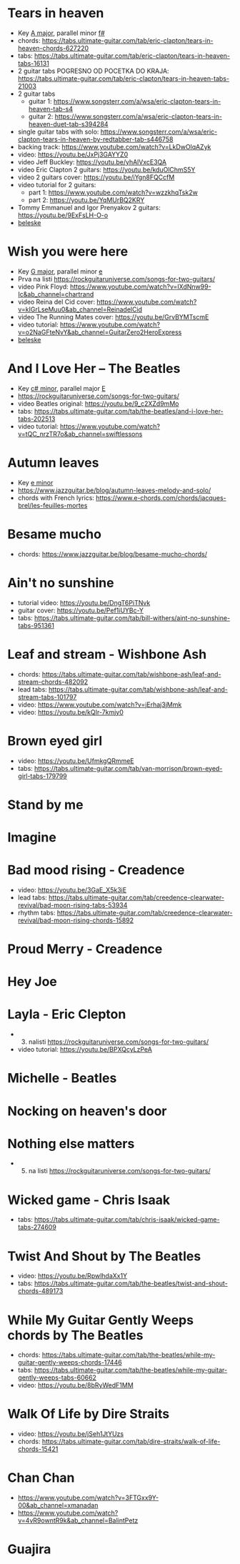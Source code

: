 # Tears in heaven
- Key [A major](https://www.guitarscale.org/a-major.html), parallel minor [f#](https://www.guitarscale.org/f-sharp-minor.html)
- chords: <https://tabs.ultimate-guitar.com/tab/eric-clapton/tears-in-heaven-chords-627220>
- tabs: https://tabs.ultimate-guitar.com/tab/eric-clapton/tears-in-heaven-tabs-16131
- 2 guitar tabs POGRESNO OD POCETKA DO KRAJA: https://tabs.ultimate-guitar.com/tab/eric-clapton/tears-in-heaven-tabs-21003
- 2 guitar tabs
	- guitar 1: https://www.songsterr.com/a/wsa/eric-clapton-tears-in-heaven-tab-s4
	- guitar 2: https://www.songsterr.com/a/wsa/eric-clapton-tears-in-heaven-duet-tab-s394284 
- single guitar tabs with solo: https://www.songsterr.com/a/wsa/eric-clapton-tears-in-heaven-by-redtabber-tab-s446758
- backing track: https://www.youtube.com/watch?v=LkDwOlqAZyk
- video: https://youtu.be/JxPj3GAYYZ0
- video Jeff Buckley: https://youtu.be/yhAlVxcE3QA
- video Eric Clapton 2 guitars: https://youtu.be/kduOlChmS5Y
- video 2 guitars cover: https://youtu.be/iYgn8FQCcfM
- video tutorial for 2 guitars:
	-  part 1: https://www.youtube.com/watch?v=wzzkhqTsk2w
	-  part 2: https://youtu.be/YqMUrBQ2KRY
- Tommy Emmanuel and Igor Prenyakov 2 guitars: https://youtu.be/9ExFsLH-O-o 
- [beleske](./beleske/tearsInHeaven.md) 
	
# Wish you were here
- Key [G major](https://www.guitarscale.org/g-major.html), parallel minor [e](https://www.guitarscale.org/e-minor.html)
- Prva na listi https://rockguitaruniverse.com/songs-for-two-guitars/
- video Pink Floyd: https://www.youtube.com/watch?v=IXdNnw99-Ic&ab_channel=chartrand
- video Reina del Cid cover: https://www.youtube.com/watch?v=kIGrLseMuu0&ab_channel=ReinadelCid
- video The Running Mates cover: https://youtu.be/GrvBYMTscmE
- video tutorial: https://www.youtube.com/watch?v=o2NaGFteNvY&ab_channel=GuitarZero2HeroExpress
- [beleske](./beleske/wishYouWereHere.md) 
	
# And I Love Her – The Beatles
- Key [c# minor](https://www.guitarscale.org/c-sharp-minor.html), parallel major [E](https://www.guitarscale.org/e-major.html)
- https://rockguitaruniverse.com/songs-for-two-guitars/
- video Beatles original: https://youtu.be/9_c2XZd9mMo
- tabs: https://tabs.ultimate-guitar.com/tab/the-beatles/and-i-love-her-tabs-202513
- video tutorial: https://www.youtube.com/watch?v=tQC_nrzTR7o&ab_channel=swiftlessons

# Autumn leaves
- Key [e minor](https://www.guitarscale.org/e-minor.html)
- https://www.jazzguitar.be/blog/autumn-leaves-melody-and-solo/
- chords with French lyrics: https://www.e-chords.com/chords/jacques-brel/les-feuilles-mortes
	
# Besame mucho
- chords: https://www.jazzguitar.be/blog/besame-mucho-chords/

# Ain't no sunshine
- tutorial video: https://youtu.be/DngT6PiTNvk
- guitar cover: https://youtu.be/Pef1iUYBc-Y
- tabs: https://tabs.ultimate-guitar.com/tab/bill-withers/aint-no-sunshine-tabs-951361

# Leaf and stream - Wishbone Ash
- chords: https://tabs.ultimate-guitar.com/tab/wishbone-ash/leaf-and-stream-chords-482092
- lead tabs: https://tabs.ultimate-guitar.com/tab/wishbone-ash/leaf-and-stream-tabs-101797
- video: https://www.youtube.com/watch?v=jErhaj3jMmk
- video: https://youtu.be/kQIr-7kmjy0

# Brown eyed girl
- video: https://youtu.be/UfmkgQRmmeE
- tabs: https://tabs.ultimate-guitar.com/tab/van-morrison/brown-eyed-girl-tabs-179799
	
# Stand by me
	
# Imagine

# Bad mood rising - Creadence
- video: https://youtu.be/3GaE_X5k3iE
- lead tabs: https://tabs.ultimate-guitar.com/tab/creedence-clearwater-revival/bad-moon-rising-tabs-53934
- rhythm tabs: https://tabs.ultimate-guitar.com/tab/creedence-clearwater-revival/bad-moon-rising-chords-15892 
	
# Proud Merry - Creadence

# Hey Joe

# Layla - Eric Clepton
- 3. nalisti https://rockguitaruniverse.com/songs-for-two-guitars/
- video tutorial: https://youtu.be/BPXQcyLzPeA
	
# Michelle - Beatles

# Nocking on heaven's door

# Nothing else matters
- 5. na listi https://rockguitaruniverse.com/songs-for-two-guitars/
	
# Wicked game - Chris Isaak
- tabs: https://tabs.ultimate-guitar.com/tab/chris-isaak/wicked-game-tabs-274609
	
# Twist And Shout by The Beatles
- video: https://youtu.be/RpwlhdaXx1Y
- tabs: https://tabs.ultimate-guitar.com/tab/the-beatles/twist-and-shout-chords-489173
	
# While My Guitar Gently Weeps chords by The Beatles
- chords: https://tabs.ultimate-guitar.com/tab/the-beatles/while-my-guitar-gently-weeps-chords-17446
- tabs: https://tabs.ultimate-guitar.com/tab/the-beatles/while-my-guitar-gently-weeps-tabs-60662
- video: https://youtu.be/8bRyWedF1MM
	
# Walk Of Life by Dire Straits
- video: https://youtu.be/jSeh1JtYUzs
- chords: https://tabs.ultimate-guitar.com/tab/dire-straits/walk-of-life-chords-15421

# Chan Chan
- https://www.youtube.com/watch?v=3FTGxx9Y-00&ab_channel=xmanadan
- https://www.youtube.com/watch?v=4vR9owntR9k&ab_channel=BalintPetz

# Guajira
		
